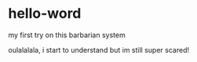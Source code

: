 # hello-word
my first try on this barbarian system

oulalalala, i start to understand but im still super scared!
